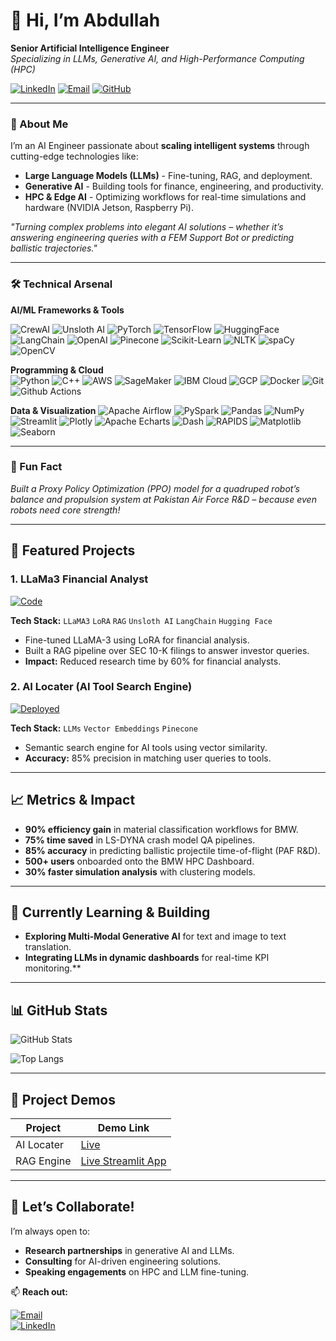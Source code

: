 # 👋 Hi, I’m Abdullah

**Senior Artificial Intelligence Engineer**  
*Specializing in LLMs, Generative AI, and High-Performance Computing (HPC)*

[![LinkedIn](https://img.shields.io/badge/LinkedIn-Connect-%230A66C2?style=flat&logo=linkedin)](https://linkedin.com/in/mir-abdullah-yaser)
[![Email](https://img.shields.io/badge/Email-Contact-%23EA4335?style=flat&logo=gmail)](mailto:mirabdullahyaser@gmail.com)
[![GitHub](https://img.shields.io/badge/GitHub-Profile-%23181717?style=flat&logo=github)](https://github.com/mirabdullahyaser)

---

### **🚀 About Me**
I’m an AI Engineer passionate about **scaling intelligent systems** through cutting-edge technologies like:  
- **Large Language Models (LLMs)** - Fine-tuning, RAG, and deployment.  
- **Generative AI** - Building tools for finance, engineering, and productivity.  
- **HPC & Edge AI** - Optimizing workflows for real-time simulations and hardware (NVIDIA Jetson, Raspberry Pi).  

*"Turning complex problems into elegant AI solutions – whether it’s answering engineering queries with a FEM Support Bot or predicting ballistic trajectories."*  

---

### **🛠️ Technical Arsenal**
**AI/ML Frameworks & Tools**

![CrewAI](https://img.shields.io/badge/-CrewAI-FFD21F?logo=crewai)
![Unsloth AI](https://img.shields.io/badge/-Unsloth%20AI-FFD21F?logo=unslothai)
![PyTorch](https://img.shields.io/badge/-PyTorch-EE4C2C?logo=pytorch&logoColor=white)
![TensorFlow](https://img.shields.io/badge/-TensorFlow-FF6F00?logo=tensorflow&logoColor=white)
![HuggingFace](https://img.shields.io/badge/-Hugging%20Face-FFD21F?logo=huggingface)
![LangChain](https://img.shields.io/badge/-LangChain-00ADD8?logo=langchain&logoColor=white)
![OpenAI](https://img.shields.io/badge/-OpenAI-412991?logo=openai)
![Pinecone](https://img.shields.io/badge/-Pinecone-430098)
![Scikit-Learn](https://img.shields.io/badge/-SciKit%20Learn-0072B1?logo=scikit-learn&logoColor=white)
![NLTK](https://img.shields.io/badge/-NLTK-3F3F3F?logo=nltk)
![spaCy](https://img.shields.io/badge/-spaCy-FFD21F?logo=spacy)
![OpenCV](https://img.shields.io/badge/-OpenCV-FFD21F?logo=opencv)

**Programming & Cloud**  
![Python](https://img.shields.io/badge/-Python-3776AB?logo=python&logoColor=white)
![C++](https://img.shields.io/badge/-C++-00599C?logo=c%2B%2B&logoColor=white)
![AWS](https://img.shields.io/badge/-AWS-232F3E?logo=amazonaws)
![SageMaker](https://img.shields.io/badge/-SageMaker-FFD21F?logo=amazonsagemaker)
![IBM Cloud](https://img.shields.io/badge/-IBM%20Cloud-007ACC?logo=ibmcloud)
![GCP](https://img.shields.io/badge/-GCP-4285F4?logo=googlecloud&logoColor=white)
![Docker](https://img.shields.io/badge/-Docker-2496ED?logo=docker&logoColor=white)
![Git](https://img.shields.io/badge/-Git-F05032?logo=git&logoColor=white)
![Github Actions](https://img.shields.io/badge/-Github%20Actions-000000?logo=githubactions&logoColor=white)

**Data & Visualization**
![Apache Airflow](https://img.shields.io/badge/-Airflow-017CEE?logo=apacheairflow)
![PySpark](https://img.shields.io/badge/-PySpark-FFD21F?logo=apache%20spark&logoColor=white)
![Pandas](https://img.shields.io/badge/-Pandas-150458?logo=pandas&logoColor=white)
![NumPy](https://img.shields.io/badge/-NumPy-FFD21F?logo=numpy)
![Streamlit](https://img.shields.io/badge/-Streamlit-FF4B4B?logo=streamlit)
![Plotly](https://img.shields.io/badge/-Plotly-3F4F75?logo=plotly)
![Apache Echarts](https://img.shields.io/badge/-Apache%20Echarts-FFD21F?logo=apacheecharts)
![Dash](https://img.shields.io/badge/-Dash-FFD21F?logo=dash)
![RAPIDS](https://img.shields.io/badge/-RAPIDS-000000?logo=nvidia%20rapids&logoColor=white)
![Matplotlib](https://img.shields.io/badge/-Matplotlib-FFD21F?logo=matplotlib)
![Seaborn](https://img.shields.io/badge/-Seaborn-FFD21F?logo=seaborn)

---

### **🌟 Fun Fact** 
*Built a Proxy Policy Optimization (PPO) model for a quadruped robot’s balance and propulsion system at Pakistan Air Force R&D – because even robots need core strength!*  

---

## 🚀 Featured Projects

### 1. LLaMa3 Financial Analyst 
[![Code](https://img.shields.io/badge/Repo-GitHub-181717)](https://github.com/mirabdullahyaser/LLaMA3-Financial-Analyst)

**Tech Stack:** `LLaMA3` `LoRA` `RAG` `Unsloth AI` `LangChain` `Hugging Face`
- Fine-tuned LLaMA-3 using LoRA for financial analysis.  
- Built a RAG pipeline over SEC 10-K filings to answer investor queries.  
- **Impact:** Reduced research time by 60% for financial analysts.

### 2. AI Locater (AI Tool Search Engine)
[![Deployed](https://img.shields.io/badge/Deployed-AI%20Locater-181717)](https://ailocater.com)

**Tech Stack:** `LLMs` `Vector Embeddings` `Pinecone`  
- Semantic search engine for AI tools using vector similarity.  
- **Accuracy:** 85% precision in matching user queries to tools.

---

## 📈 Metrics & Impact
- **90% efficiency gain** in material classification workflows for BMW.  
- **75% time saved** in LS-DYNA crash model QA pipelines.  
- **85% accuracy** in predicting ballistic projectile time-of-flight (PAF R&D).  
- **500+ users** onboarded onto the BMW HPC Dashboard.  
- **30% faster simulation analysis** with clustering models.

---

## 🔭 Currently Learning & Building
- **Exploring Multi-Modal Generative AI** for text and image to text translation. 
- **Integrating LLMs in dynamic dashboards** for real-time KPI monitoring.**

---

## 📊 GitHub Stats

![GitHub Stats](https://github-readme-stats.vercel.app/api?username=mirabdullahyaser&show_icons=true&theme=dark&include_all_commits=true&count_private=true)

![Top Langs](https://github-readme-stats.vercel.app/api/top-langs/?username=mirabdullahyaser&theme=dark&layout=compact)



---

## 🎥 Project Demos
| Project          | Demo Link                                                                  |
|------------------|----------------------------------------------------------------------------|
| AI Locater       | [Live](https://ailocater.com)                                              |
| RAG Engine       | [Live Streamlit App](https://retrieval-augmented-generation.streamlit.app/)|



---

## 🤝 Let’s Collaborate!
I’m always open to:  
- **Research partnerships** in generative AI and LLMs.  
- **Consulting** for AI-driven engineering solutions.  
- **Speaking engagements** on HPC and LLM fine-tuning.  

📫 **Reach out:**  

[![Email](https://img.shields.io/badge/Email-mirabdullahyaser@gmail.com-%23EA4335)](mailto:mirabdullahyaser@gmail.com)  
[![LinkedIn](https://img.shields.io/badge/LinkedIn-Mir_Abdullah_Yaser-%230A66C2)](https://linkedin.com/in/mir-abdullah-yaser)  


<!--
**mirabdullahyaser/mirabdullahyaser** is a ✨ _special_ ✨ repository because its `README.md` (this file) appears on your GitHub profile.

Here are some ideas to get you started:

- 🔭 I’m currently working on ...
- 🌱 I’m currently learning ...
- 👯 I’m looking to collaborate on ...
- 🤔 I’m looking for help with ...
- 💬 Ask me about ...
- 📫 How to reach me: ...
- 😄 Pronouns: ...
- ⚡ Fun fact: ...
-->
